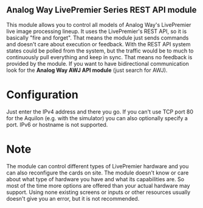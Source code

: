 ## Analog Way LivePremier Series REST API module

This module allows you to control all models of Analog Way's LivePremier live image processing lineup.
It uses the LivePremier's REST API, so it is basically "fire and forget". That means the module just sends commands and doesn't care about execution or feedback. With the REST API system states could be polled from the system, but the traffic would be to much to continuously pull everything and keep in sync.
That means no feedback is provided by the module. If you want to have bidirectional communication look for the **Analog Way AWJ API module** (just search for AWJ).

# Configuration

Just enter the IPv4 address and there you go. If you can't use TCP port 80 for the Aquilon (e.g. with the simulator) you can also optionally specify a port. IPv6 or hostname is not supported.

# Note

The module can control different types of LivePremier hardware and you can also reconfigure the cards on site. The module doesn't know or care about what type of hardware you have and what its capabilities are. So most of the time more options are offered than your actual hardware may support. Using none existing screens or inputs or other resources usually doesn't give you an error, but it is not recommended.